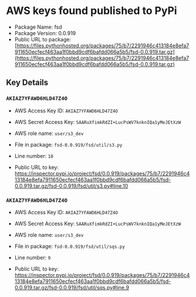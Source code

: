 # AWS keys found published to PyPi

* Package Name: fsd
* Package Version: 0.0.919
* Public URL to package: [https://files.pythonhosted.org/packages/75/b7/2291946c413184e8efa7911650ecfecf463aa1f0bbd9cdf6bafdd066a5b5/fsd-0.0.919.tar.gz](https://files.pythonhosted.org/packages/75/b7/2291946c413184e8efa7911650ecfecf463aa1f0bbd9cdf6bafdd066a5b5/fsd-0.0.919.tar.gz)

## Key Details

### `AKIAZ7YFAWD6HLD47Z4O`

* AWS Access Key ID: `AKIAZ7YFAWD6HLD47Z4O`
* AWS Secret Access Key: `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` 
* AWS role name: `user/s3_dev`
* File in package: `fsd-0.0.919/fsd/util/s3.py`
* Line number: `10`

* Public URL to key: https://inspector.pypi.io/project/fsd/0.0.919/packages/75/b7/2291946c413184e8efa7911650ecfecf463aa1f0bbd9cdf6bafdd066a5b5/fsd-0.0.919.tar.gz/fsd-0.0.919/fsd/util/s3.py#line.10



### `AKIAZ7YFAWD6HLD47Z4O`

* AWS Access Key ID: `AKIAZ7YFAWD6HLD47Z4O`
* AWS Secret Access Key: `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` 
* AWS role name: `user/s3_dev`
* File in package: `fsd-0.0.919/fsd/util/sqs.py`
* Line number: `9`

* Public URL to key: https://inspector.pypi.io/project/fsd/0.0.919/packages/75/b7/2291946c413184e8efa7911650ecfecf463aa1f0bbd9cdf6bafdd066a5b5/fsd-0.0.919.tar.gz/fsd-0.0.919/fsd/util/sqs.py#line.9


